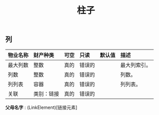 ﻿---
title: 柱子
second_title: Aspose.Cells Cloud Documen
type: docs
url: /zh/specification/model/columns/
description: Aspose.Cells 云模型规范：列。轻松处理 Excel 和其他电子表格文档，具有打开、生成、编辑、拆分、合并、比较和转换等功能
weight: 50
---
## **列**

 

|物业名称|财产种类|可空|只读|默认值|描述|
|:- |:- |:- |:- |:- |:- |
|最大列数|整数|真的|错误的||最大列索引。|
|列数|整数|真的|错误的||列数。|
|列列表|容器|真的|错误的||列列表。|
|关联|类别：链接|真的|错误的|||

**父母名字** : (LinkElement)[链接元素]